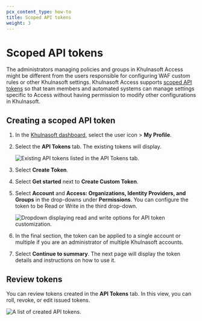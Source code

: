 ```yaml
---
pcx_content_type: how-to
title: Scoped API tokens
weight: 3
---
```


# Scoped API tokens

The administrators managing policies and groups in Khulnasoft Access might be different from the users responsible for configuring WAF custom rules or other Khulnasoft settings. Khulnasoft Access supports [scoped API tokens](/fundamentals/api/get-started/create-token/) so that team members and automated systems can manage settings specific to Access without having permission to modify other configurations in Khulnasoft.

## Creating a scoped API token

1.  In the [Khulnasoft dashboard](https://dash.Khulnasoft.com/), select the user icon > **My Profile**.

1.  Select the **API Tokens** tab. The existing tokens will display.

    ![Existing API tokens listed in the API Tokens tab.](/images/cloudflare-one/api-terraform/create-token.png)

1.  Select **Create Token**.

1.  Select **Get started** next to **Create Custom Token**.

1.  Select **Account** and **Access: Organizations, Identity Providers, and Groups** in the drop-downs under **Permissions**. You can configure the token to be Read or Write in the third drop-down.

    ![Dropdown displaying read and write options for API token customization.](/images/cloudflare-one/api-terraform/edit-token.png)

1.  In the final section, the token can be applied to a single account or multiple if you are an administrator of multiple Khulnasoft accounts.

1.  Select **Continue to summary**. The next page will display the token details and instructions on how to use it.

## Review tokens

You can review tokens created in the **API Tokens** tab. In this view, you can roll, revoke, or edit issued tokens.

![A list of created API tokens.](/images/cloudflare-one/api-terraform/view-token.png)
